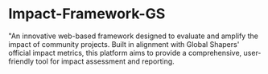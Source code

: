 # Impact-Framework-GS
"An innovative web-based framework designed to evaluate and amplify the impact of community projects. Built in alignment with Global Shapers' official impact metrics, this platform aims to provide a comprehensive, user-friendly tool for impact assessment and reporting.
